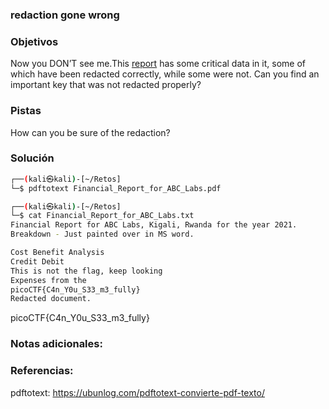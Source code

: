 ### redaction gone wrong
### Objetivos 
Now you DON’T see me.This [report](https://artifacts.picoctf.net/c/84/Financial_Report_for_ABC_Labs.pdf) has some critical data in it, some of which have been redacted correctly, while some were not. Can you find an important key that was not redacted properly?

### Pistas
How can you be sure of the redaction?

### Solución 

``` bash
┌──(kali㉿kali)-[~/Retos]
└─$ pdftotext Financial_Report_for_ABC_Labs.pdf

┌──(kali㉿kali)-[~/Retos]
└─$ cat Financial_Report_for_ABC_Labs.txt 
Financial Report for ABC Labs, Kigali, Rwanda for the year 2021.
Breakdown - Just painted over in MS word.

Cost Benefit Analysis
Credit Debit
This is not the flag, keep looking
Expenses from the
picoCTF{C4n_Y0u_S33_m3_fully}
Redacted document.
```

picoCTF{C4n_Y0u_S33_m3_fully}

### Notas adicionales:

### Referencias:
pdftotext: https://ubunlog.com/pdftotext-convierte-pdf-texto/